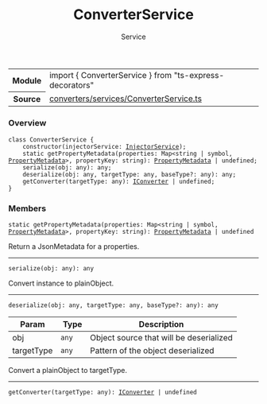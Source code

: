 <header class="symbol-info-header">    <h1 id="converterservice">ConverterService</h1>    <label class="symbol-info-type-label service">Service</label>      </header>
<section class="symbol-info">      <table class="is-full-width">        <tbody>        <tr>          <th>Module</th>          <td>            <div class="lang-typescript">                <span class="token keyword">import</span> { ConverterService }                 <span class="token keyword">from</span>                 <span class="token string">"ts-express-decorators"</span>                            </div>          </td>        </tr>        <tr>          <th>Source</th>          <td>            <a href="https://romakita.github.io/ts-express-decorators/#//blob/v2.6.2/src/converters/services/ConverterService.ts#L0-L0">                converters/services/ConverterService.ts            </a>        </td>        </tr>                </tbody>      </table>    </section>

### Overview

<pre><code class="typescript-lang"><span class="token keyword">class</span> ConverterService <span class="token punctuation">{</span>
    <span class="token keyword">constructor</span><span class="token punctuation">(</span>injectorService<span class="token punctuation">:</span> <a href="#api/common/di/injectorservice"><span class="token">InjectorService</span></a><span class="token punctuation">)</span><span class="token punctuation">;</span>
    <span class="token keyword">static</span> <span class="token function">getPropertyMetadata</span><span class="token punctuation">(</span>properties<span class="token punctuation">:</span> Map<<span class="token keyword">string</span> | symbol<span class="token punctuation">,</span> <a href="#api/common/converters/propertymetadata"><span class="token">PropertyMetadata</span></a>><span class="token punctuation">,</span> propertyKey<span class="token punctuation">:</span> <span class="token keyword">string</span><span class="token punctuation">)</span><span class="token punctuation">:</span> <a href="#api/common/converters/propertymetadata"><span class="token">PropertyMetadata</span></a> | undefined<span class="token punctuation">;</span>
    <span class="token function">serialize</span><span class="token punctuation">(</span>obj<span class="token punctuation">:</span> <span class="token keyword">any</span><span class="token punctuation">)</span><span class="token punctuation">:</span> <span class="token keyword">any</span><span class="token punctuation">;</span>
    <span class="token function">deserialize</span><span class="token punctuation">(</span>obj<span class="token punctuation">:</span> <span class="token keyword">any</span><span class="token punctuation">,</span> targetType<span class="token punctuation">:</span> <span class="token keyword">any</span><span class="token punctuation">,</span> baseType?<span class="token punctuation">:</span> <span class="token keyword">any</span><span class="token punctuation">)</span><span class="token punctuation">:</span> <span class="token keyword">any</span><span class="token punctuation">;</span>
    <span class="token function">getConverter</span><span class="token punctuation">(</span>targetType<span class="token punctuation">:</span> <span class="token keyword">any</span><span class="token punctuation">)</span><span class="token punctuation">:</span> <a href="#api/common/converters/iconverter"><span class="token">IConverter</span></a> | undefined<span class="token punctuation">;</span>
<span class="token punctuation">}</span></code></pre>

### Members

<div class="method-overview"><pre><code class="typescript-lang"><span class="token keyword">static</span> <span class="token function">getPropertyMetadata</span><span class="token punctuation">(</span>properties<span class="token punctuation">:</span> Map<<span class="token keyword">string</span> | symbol<span class="token punctuation">,</span> <a href="#api/common/converters/propertymetadata"><span class="token">PropertyMetadata</span></a>><span class="token punctuation">,</span> propertyKey<span class="token punctuation">:</span> <span class="token keyword">string</span><span class="token punctuation">)</span><span class="token punctuation">:</span> <a href="#api/common/converters/propertymetadata"><span class="token">PropertyMetadata</span></a> | undefined</code></pre></div>
Return a JsonMetadata for a properties.
<hr />
<div class="method-overview"><pre><code class="typescript-lang"><span class="token function">serialize</span><span class="token punctuation">(</span>obj<span class="token punctuation">:</span> <span class="token keyword">any</span><span class="token punctuation">)</span><span class="token punctuation">:</span> <span class="token keyword">any</span></code></pre></div>
Convert instance to plainObject.
<hr />
<div class="method-overview"><pre><code class="typescript-lang"><span class="token function">deserialize</span><span class="token punctuation">(</span>obj<span class="token punctuation">:</span> <span class="token keyword">any</span><span class="token punctuation">,</span> targetType<span class="token punctuation">:</span> <span class="token keyword">any</span><span class="token punctuation">,</span> baseType?<span class="token punctuation">:</span> <span class="token keyword">any</span><span class="token punctuation">)</span><span class="token punctuation">:</span> <span class="token keyword">any</span></code></pre></div>

Param | Type | Description
---|---|---
obj| <code>any</code> |Object source that will be deserialized
targetType| <code>any</code> |Pattern of the object deserialized

Convert a plainObject to targetType.
<hr />
<div class="method-overview"><pre><code class="typescript-lang"><span class="token function">getConverter</span><span class="token punctuation">(</span>targetType<span class="token punctuation">:</span> <span class="token keyword">any</span><span class="token punctuation">)</span><span class="token punctuation">:</span> <a href="#api/common/converters/iconverter"><span class="token">IConverter</span></a> | undefined</code></pre></div>
